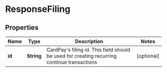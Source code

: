 
# ResponseFiling

## Properties
Name | Type | Description | Notes
------------ | ------------- | ------------- | -------------
**id** | **String** | CardPay&#39;s filing id. This field should be used for creating recurring continue transactions |  [optional]



